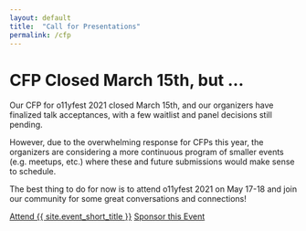 ```yaml
---
layout: default
title:  "Call for Presentations"
permalink: /cfp
---
```


# CFP Closed March 15th, but ...

Our CFP for o11yfest 2021 closed March 15th, and our organizers have finalized
 talk acceptances, with a few waitlist and panel decisions still pending.

However, due to the overwhelming response for CFPs this year, the organizers are
 considering a more continuous program of smaller events (e.g. meetups, etc.)
 where these and future submissions would make sense to schedule.

The best thing to do for now is to attend o11yfest 2021 on May 17-18 and join our
 community for some great conversations and connections!

<div class="flexbox">
  <a class="flexbox-button" href="{{ site.registration_link }}">Attend {{ site.event_short_title }}</a>
  <a class="flexbox-button" href="/sponsor">Sponsor this Event</a>
</div>
